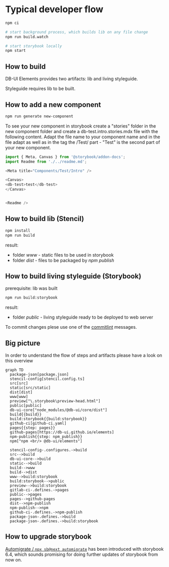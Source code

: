 # Typical developer flow

```bash
npm ci

# start background process, which builds lib on any file change
npm run build.watch

# start storybook locally
npm start

```

## How to build

DB-UI Elements provides two artifacts: lib and living styleguide.

Styleguide requires lib to be built.

## How to add a new component
```bash
npm run generate new-component
```
To see your new component in storybook create a "stories" folder in the new component folder and create a db-test.intro.stories.mdx file with the following content.
Adapt the file name to your component name and in the file adapt <db-test> as well as in the <Meta> tag the /Test/ part - "Test" is the second part of your new component.

```typescript
import { Meta, Canvas } from '@storybook/addon-docs';
import Readme from './../readme.md';

<Meta title="Components/Test/Intro" />

<Canvas>
<db-test>test</db-test>
</Canvas>


<Readme />

```


## How to build lib (Stencil)

```bash
npm install
npm run build
```

result:
* folder *www* - static files to be used in storybook
* folder *dist* - files to be packaged by *npm publish*

## How to build living styleguide (Storybook)

prerequisite: lib was built

```bash
npm run build:storybook
```

result:
* folder *public* - living styleguide ready to be deployed to web server



To commit changes plese use one of the [commitlint](./linting-git.adoc) messages.

## Big picture

In order to understand the flow of steps and artifacts please have a look on this overview

```mermaid
graph TD
  package-json[package.json]
  stencil-config[stencil.config.ts]
  src[src]
  static[src/static]
  dist[dist]
  www[www]
  preview["\.storybook\preview-head.html"]
  public[public]
  db-ui-core["node_modules/@db-ui/core/dist"]
  build{{build}}
  build:storybook{{build:storybook}}
  github-ci[github-ci.yaml]
  pages{{step: pages}}
  github-pages[https://db-ui.github.io/elements]
  npm-publish{{step: npm_publish}}
  npm["npm <br/> @db-ui/elements"]

  stencil-config-.configures.->build
  src-->build
  db-ui-core-->build
  static-->build
  build-->www
  build-->dist
  www-->build:storybook
  build:storybook-->public
  preview-->build:storybook
  gitlab-ci-.defines.->pages
  public-->pages
  pages-->github-pages
  dist-->npm-publish
  npm-publish-->npm
  github-ci-.defines.->npm-publish
  package-json-.defines.->build
  package-json-.defines.->build:storybook
  ```

## How to upgrade storybook

[Automigrate / `npx sb@next automigrate`](https://github.com/storybookjs/storybook/blob/next/MIGRATION.md#automigrate) has been introduced with storybook 6.4, which sounds promising for doing further updates of storybook from now on.
